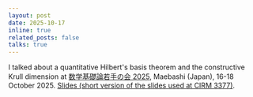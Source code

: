 ```yaml
---
layout: post
date: 2025-10-17
inline: true
related_posts: false
talks: true
---
```


I talked about a quantitative Hilbert's basis theorem and the constructive Krull dimension at <a href="https://sites.google.com/view/mlwakatenokai2025">数学基礎論若手の会 2025</a>, Maebashi (Japan), 16-18 October 2025. <a href="/assets/pdf/wakate2025_kuroki.pdf">Slides (short version of the slides used at CIRM 3377)</a>.